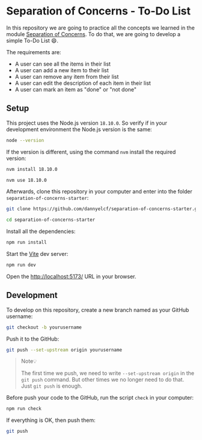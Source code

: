 # Separation of Concerns - To-Do List

In this repository we are going to practice all the concepts we learned in the
module
[Separation of Concerns](https://github.com/HackYourFutureBelgium/separation-of-concerns).
To do that, we are going to develop a simple To-Do List 😄.

The requirements are:

- A user can see all the items in their list
- A user can add a new item to their list
- A user can remove any item from their list
- A user can edit the description of each item in their list
- A user can mark an item as "done" or "not done"

## Setup

This project uses the Node.js version `18.10.0`. So verify if in your
development environment the Node.js version is the same:

```sh
node --version
```

If the version is different, using the command `nvm` install the required
version:

```sh
nvm install 18.10.0

nvm use 18.10.0
```

Afterwards, clone this repository in your computer and enter into the folder
`separation-of-concerns-starter`:

```sh
git clone https://github.com/dannyelcf/separation-of-concerns-starter.git

cd separation-of-concerns-starter
```

Install all the dependencies:

```sh
npm run install
```

Start the [Vite](https://vitejs.dev/guide/) dev server:

```sh
npm run dev
```

Open the <http://localhost:5173/> URL in your browser.

## Development

To develop on this repository, create a new branch named as your GitHub
username:

```sh
git checkout -b yourusername
```

Push it to the GitHub:

```sh
git push --set-upstream origin yourusername
```

> Note💡
>
> The first time we push, we need to write `--set-upstream origin` in the
> `git push` command. But other times we no longer need to do that. Just
> `git push` is enough.

Before push your code to the GitHub, run the script `check` in your computer:

```sh
npm run check
```

If everything is OK, then push them:

```sh
git push
```
